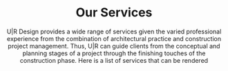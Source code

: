 ---
title: Our Services
subtitle: 'U|R Design provides a wide range of services given the varied professional experience from the combination of architectural practice and construction project management. Thus, U|R can guide clients from the conceptual and planning stages of a project through the finishing touches of the construction phase. Here is a list of services that can be rendered'
permalink: /services/
description: Architectural Design and Construction Management Services Colorado
service_image_path: /assets/images/services.jpg
layout: service
---